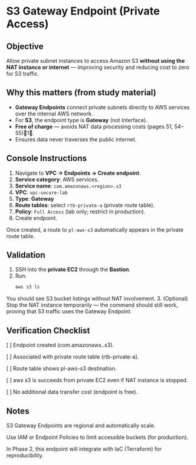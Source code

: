 # S3 Gateway Endpoint (Private Access)

## Objective
Allow private subnet instances to access Amazon S3 **without using the NAT instance or internet** — improving security and reducing cost to zero for S3 traffic.

## Why this matters (from study material)
- **Gateway Endpoints** connect private subnets directly to AWS services over the internal AWS network.  
- For **S3**, the endpoint type is **Gateway** (not Interface).  
- **Free of charge** — avoids NAT data processing costs (pages 51, 54–55)1.  
- Ensures data never traverses the public internet.

## Console Instructions
1. Navigate to **VPC → Endpoints → Create endpoint**.
2. **Service category**: AWS services.
3. **Service name**: `com.amazonaws.<region>.s3`
4. **VPC**: `vpc-secure-lab`
5. **Type**: **Gateway**
6. **Route tables**: select `rtb-private-a` (private route table).
7. **Policy**: `Full Access` (lab only; restrict in production).
8. Create endpoint.

Once created, a route to `pl-aws-s3` automatically appears in the private route table.

## Validation
1. SSH into the **private EC2** through the **Bastion**.
2. Run:
   ```bash
   aws s3 ls

You should see S3 bucket listings without NAT involvement. 3. (Optional) Stop the NAT instance temporarily — the command should still work, proving that S3 traffic uses the Gateway Endpoint.

## Verification Checklist

[ ] Endpoint created (com.amazonaws.<region>.s3).

[ ] Associated with private route table (rtb-private-a).

[ ] Route table shows pl-aws-s3 destination.

[ ] aws s3 ls succeeds from private EC2 even if NAT instance is stopped.

[ ] No additional data transfer cost (endpoint is free).


## Notes

S3 Gateway Endpoints are regional and automatically scale.

Use IAM or Endpoint Policies to limit accessible buckets (for production).

In Phase 2, this endpoint will integrate with IaC (Terraform) for reproducibility.
